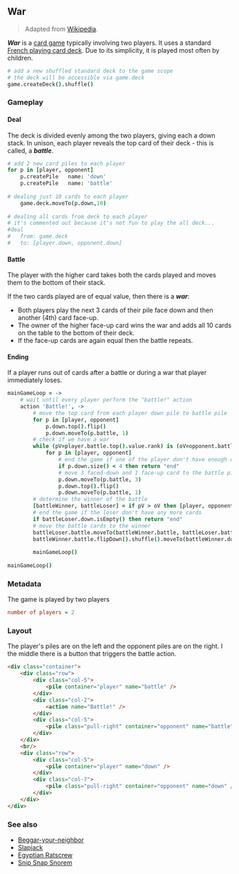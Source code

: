 
War
---

> Adapted from [Wikipedia][].

**_War_** is a [card game][] typically involving two players.
It uses a standard [French playing card deck][].
Due to its simplicity, it is played most often by children.

```coffee
# add a new shuffled standard deck to the game scope
# the deck will be accessible via game.deck
game.createDeck().shuffle()
```

### Gameplay

#### Deal

The deck is divided evenly among the two players, giving each a down stack.
In unison, each player reveals the top card of their deck - this is called, a **_battle_**.

```coffee
# add 2 new card piles to each player
for p in [player, opponent]
	p.createPile   name: 'down'
	p.createPile   name: 'battle'
	
# dealing just 10 cards to each player
	game.deck.moveTo(p.down,10)
			
# dealing all cards from deck to each player
# it's commented out because it's not fun to play the all deck...
#deal
#	from: game.deck
#	to: [player.down, opponent.down]
```

#### Battle

The player with the higher card takes both the cards played and moves them to the bottom of their stack.

If the two cards played are of equal value, then there is a **_war_**:

- Both players play the next 3 cards of their pile face down and then another (4th) card face-up.
- The owner of the higher face-up card wins the war and adds all 10 cards on the table to the bottom of their deck.
- If the face-up cards are again equal then the battle repeats.

#### Ending

If a player runs out of cards after a battle or during a war that player immediately loses.

```coffee
mainGameLoop = ->
	# wait until every player perform the "battle!" action
	action 'Battle!', ->
		# move the top card from each player down pile to battle pile
		for p in [player, opponent]
			p.down.top().flip()
			p.down.moveTo(p.battle, 1)		
		# check if we have a war
		while (pV=player.battle.top().value.rank) is (oV=opponent.battle.top().value.rank) 
			for p in [player, opponent]
				# end the game if one of the player don't have enough cards for war
				if p.down.size() < 4 then return "end"
				# move 3 faced-down and 1 face-up card to the battle pile
				p.down.moveTo(p.battle, 3)
				p.down.top().flip()
				p.down.moveTo(p.battle, 1)
		# determine the winner of the battle		
		[battleWinner, battleLoser] = if pV > oV then [player, opponent] else [opponent, player]
		# end the game if the loser don't have any more cards
		if battleLoser.down.isEmpty() then return "end"
		# move the battle cards to the winner
		battleLoser.battle.moveTo(battleWinner.battle, battleLoser.battle.size())
		battleWinner.battle.flipDown().shuffle().moveTo(battleWinner.down, battleWinner.battle.size())
		
		mainGameLoop()
	
mainGameLoop()
```

### Metadata

The game is played by two players

```INI
number of players = 2
```

### Layout

The player's piles are on the left and the opponent piles are on the right.
I the middle there is a button that triggers the battle action.

```HTML
<div class="container">
	<div class="row">
		<div class="col-5">
			<pile container="player" name="battle" />
		</div>
		<div class="col-2">
			<action name="Battle!" />
		</div>
		<div class="col-5">
			<pile class="pull-right" container="opponent" name="battle" />
		</div>
	</div>
	<br/>
	<div class="row">
		<div class="col-5">
			<pile container="player" name="down" />
		</div>
		<div class="col-7">
			<pile class="pull-right" container="opponent" name="down" />
		</div>
	</div>
</div>
```

### See also

* [Beggar-your-neighbor](http://en.wikipedia.org/wiki/Beggar-your-neighbor)
* [Slapjack](http://en.wikipedia.org/wiki/Slapjack)
* [Egyptian Ratscrew](http://en.wikipedia.org/wiki/Egyptian_Ratscrew)
* [Snip Snap Snorem](http://en.wikipedia.org/wiki/Snip_Snap_Snorem)

[Wikipedia]: http://en.wikipedia.org/wiki/War_%28card_game%29
[card game]: http://en.wikipedia.org/wiki/Card_game
[French playing card deck]: http://en.wikipedia.org/wiki/Playing_card#French_design

